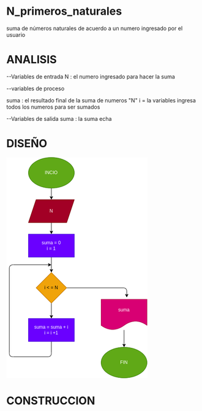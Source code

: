 # N_primeros_naturales
suma de números naturales de acuerdo a un numero ingresado por el usuario

# ANALISIS

--Variables de entrada 
N : el numero ingresado para hacer la suma

--variables de proceso

suma : el resultado final de la suma de numeros "N"
i = la variables ingresa todos los numeros para ser sumados

--Variables de salida
suma : la suma echa
# DISEÑO

![Diagrama de flujo](diagrama.png "diagrama de flujo")

# CONSTRUCCION